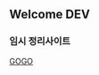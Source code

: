## Welcome __DEV__

### 임시 정리사이트 
[GOGO](https://www.notion.so/bichi/__DEV__-457c8ec62924445b80fba4b13321aca5)
